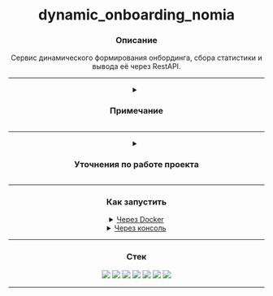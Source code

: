 <div align="center">
  <h1>dynamic_onboarding_nomia</h1>
  <h3>Описание</h3>
  <p>Сервис динамического формирования онбординга, сбора статистики и вывода её через RestAPI.</p>
  <hr>
</div>
<details>
<summary align="center"><h3>Примечание</h3></summary>
  <p align="center">Мной было решено уйти от концепции дерева, т.к. такая реализация не позволяет
    достаточно гибко формировать вопросы для клиента и вызывает неудобство работы с множественными полями.<br>
    В итоге было решено реализовать онбординг в виде <b>однонаправленной сети</b>.<br>
    "Цельным" онбордингом является только <b>начальный</b>, при этом его <b>потомки</b> больше похожи на конструктор,
    из которых собирается следующая страница онбординга, так же в основе такого решения лежит концепция в виде <b>от общего к частному</b>.<br><br>
    Есть определённые условия, которых необходимо придерживаться для корректного вывода<b>(в проекте реализована валидация сохранения/редактирования через админ-панель и ORM)</b>:<br>
    <ol>
      <li> Запрещены циклические вызовы опросников, чтобы клиент не попал в бесконечные ответы и не "ломал" статистику;</li>
      <li> Опросник ссылается на следующий опросник только из одного поля, иначе сама логика онбординга построена не правильно;</li>
      <li> Скрытие опросников, клиент на которые уже отвечал - поддержка чистоты статистики и защита от случайных связей;</li>
      <li> Начало онбординга всегда состоит из одного опросника, при этом любой потомок может стать "началом", отдельно от родителя.</li>
    </ol>
  </p>
</details>
<hr>
<details>
<summary align="center"><h3>Уточнения по работе проекта</h3></summary>
<ol>
  <p align="center">Работа с пользователем упрощена до минимума, одна форма для регистрации и авторизации.</p>
  <p align="center">В объекте модели <b>"Тип поля"</b> регулярное выражение "главнее" типа, т.е. его наличие поменяет поле на <b>"text"</b>.</p>
  <p align="center">В форме создания <b>"Поле опроса"</b> пункт <b>"Значения поля"</b> закастомлен через <code>JS</code>, от выбора в <b>"Тип поля"</b> он может быть множественным или единичным,
    следите за состоянием, возможно, могло что-то поломаться.
  </p>
  <p align="center">В <b>"Начальные опросы"</b> можно указать другое начало онбординга, изменив единсвенный элемент.</p>
  <p align="center">На детальной странице элемента <b>"Поля опроса"</b>, если у него несколько значений для выбора, выводится диаграмма с информацией из <b>"Данные по опросу"</b>.</p>
  <p align="center">Имеется <b>"ручка"</b> с выводом ответов клиентов на опросники, подключен filter и пагинация, с реализацией можно познакомиться на странице <code>Swagger-a</code><b>(кнопка-ссылка на главной странице)</b>.</p>
  <p align="center">Тестовые данные<b>(типы полей, опросы, поля опросов)</b> формируются через <a     
     href="https://github.com/VladislavYar/dynamic_onboarding_nomia/blob/main/src/core/management/commands/test_data.py">
    <code>management command</code></a>, там вы можете убрать, например, обязательные поля или "мешающие" типы.
  </p>
  </details>
<hr>

<h3 align="center">Как запустить</h3>
<details>
  <p align="center"><summary align="center"><ins>Через Docker</ins></summary></p>
  <ul>
    <li align="center">1. Создать и заполнить файл <code>.env</code> в папке 
      <a href="https://github.com/VladislavYar/dynamic_onboarding_nomia/tree/main/infra"><code>infra</code></a> по шаблону 
        <a href="https://github.com/VladislavYar/dynamic_onboarding_nomia/blob/main/infra/.env.example"><code>.env.example</code></a>.
    </li>
    <li align="center">
      <p>2. Если имеется утилита <code>Make</code>, в корне проекта выполнить команду <code>make project-init</code>,</p>
      <p>иначе</p>
      <p>выполнить команду <code>docker compose -f ./infra/docker-compose.yml --env-file ./infra/.env up -d</code>.</p>
      <p><code>Docker</code> соберёт контейнеры с <code>postgreSQL</code>, <b>приложением</b>, выполнит миграцию,</p>
      <p>заполнит БД тестовыми данными, создаст superuser-a.</p>
      <p>После сервер будет доступен по адрессу: <code>http://127.0.0.1:8000/</code>.</p>
    </li>
    <li align="center">
      <p><b>Примечание</b></p>
      <p>В контейнер с приложением проброшен <code>volume</code> с кодом, изменение кода в проекте обновляет его в контейнере и перезапускает сервер.</p>
    </li>
    <li align="center">
      <p>Последующие запуски проекта осуществляются через команду <code>make project-start</code></p>
      <p>или</p>
      <p><code>docker compose -f ./infra/docker-compose-start.yml --env-file ./infra/.env up -d</code></p>
    </li>
  </ul>
</details>

<details>
  <p align="center"><summary align="center"><ins>Через консоль</ins></summary></p>
  <ul>
    <li align="center">1. Создать и заполнить файл <code>.env</code> в папке 
      <a href="https://github.com/VladislavYar/dynamic_onboarding_nomia/tree/main/infra"><code>infra</code></a> по шаблону 
        <a href="https://github.com/VladislavYar/dynamic_onboarding_nomia/blob/main/infra/.env.example"><code>.env.example</code></a>.
    </li>
    <li align="center">
      <p>2. Создать БД в <code>postgreSQL</code>.</p>
    </li>
    <li align="center">
      <p>3. Установить poetry <code>pip install poetry</code>.</p>
    </li>
    <li align="center">
      <p>4. Создать и активировать виртуальную оболочку <code>poetry shell</code>.</p>
    </li>
    <li align="center">
      <p>5. Установить зависимости <code>poetry install</code>.</p>
    </li>
    <li align="center">
      <p>6. Выполнить миграцию БД <code>python src/manage.py migrate</code>.</p>
    </li>
        <li align="center">
      <p>7. Создать superuser-a <code>python src/manage.py createsuperuser --noinput</code>.</p>
    </li>
    </li>
        <li align="center">
      <p>8. Заполнить БД тестовыми данными <code>python src/manage.py test_data</code>.</p>
    </li>
    </li>
        <li align="center">
      <p>9. Запустить сервер <code>python src/manage.py runserver</code>.</p>
    </li>
    <li align="center">
      <p>10. Сервер будет доступен по адрессу: <code>http://127.0.0.1:8000/</code>.</p>
    </li>
  </ul>
</details>
<hr>

<h3 align="center">Стек</h3>
<p align="center">
  <img src="https://img.shields.io/badge/Python-3.12.3-red?style=flat&logo=python&logoColor=white">
  <img src="https://img.shields.io/badge/Django-5.0.4-red?style=flat&logo=django&logoColor=white">
  <img src="https://img.shields.io/badge/DjangoRestFramework-3.15.1-red?style=flat">
  <img src="https://img.shields.io/badge/PostgreSQL-Latest-red?style=flat&logo=postgresql&logoColor=white">
  <img src="https://img.shields.io/badge/Docker-Latest-red?style=flat&logo=docker&logoColor=white">
  <img src="https://img.shields.io/badge/Swagger-Latest-red?style=flat&logo=swagger&logoColor=white">
  <img src="https://img.shields.io/badge/Poetry-Latest-red?style=flat&logo=poetry&logoColor=white">
</p>
<hr>
